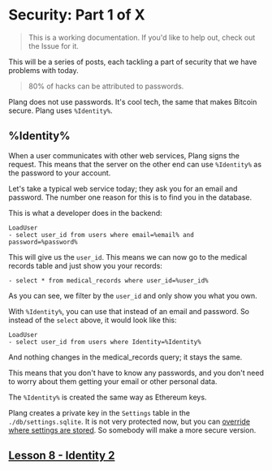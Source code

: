 # Security: Part 1 of X

> This is a working documentation. If you'd like to help out, check out the Issue for it.

This will be a series of posts, each tackling a part of security that we have problems with today.

> 80% of hacks can be attributed to passwords.

Plang does not use passwords. It's cool tech, the same that makes Bitcoin secure. Plang uses `%Identity%`.

## %Identity%

When a user communicates with other web services, Plang signs the request. This means that the server on the other end can use `%Identity%` as the password to your account.

Let's take a typical web service today; they ask you for an email and password. The number one reason for this is to find you in the database.

This is what a developer does in the backend:

```plang
LoadUser
- select user_id from users where email=%email% and password=%password%
```

This will give us the `user_id`. This means we can now go to the medical records table and just show you your records:

```plang
- select * from medical_records where user_id=%user_id%
```

As you can see, we filter by the `user_id` and only show you what you own.

With `%Identity%`, you can use that instead of an email and password. So instead of the `select` above, it would look like this:

```plang
LoadUser
- select user_id from users where Identity=%Identity%
```

And nothing changes in the medical_records query; it stays the same.

This means that you don't have to know any passwords, and you don't need to worry about them getting your email or other personal data.

The `%Identity%` is created the same way as Ethereum keys.

Plang creates a private key in the `Settings` table in the `./db/settings.sqlite`. It is not very protected now, but you can [override where settings are stored](../Services.md). So somebody will make a more secure version.

## [Lesson 8 - Identity 2](./Lesson%208.md)
